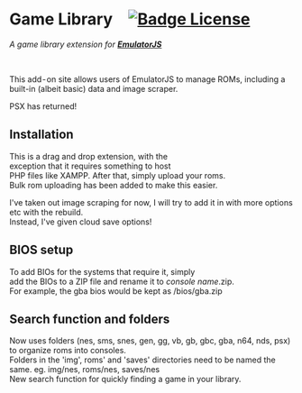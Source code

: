 
# Game Library [![Badge License]][License]

*A game library extension for* ***[EmulatorJS]***

<br>

This add - on site allows users of EmulatorJS to manage ROMs, including a built-in (albeit basic) data and image scraper.<br>

PSX has returned!
<br>

## Installation

This is a drag and drop extension, with the <br>
exception that it requires something to host <br>
PHP files like XAMPP. After that, simply upload your roms.<br>
Bulk rom uploading has been added to make this easier.

I've taken out image scraping for now, I will try to add it in with more options etc with the rebuild.<br>
Instead, I've given cloud save options!

## BIOS setup

To add BIOs for the systems that require it, simply<br />
add the BIOs to a ZIP file and rename it to *console name*.zip.<br />
For example, the gba bios would be kept as /bios/gba.zip <br />

## Search function and folders

Now uses folders (nes, sms, snes, gen, gg, vb, gb, gbc, gba, n64, nds, psx) to organize roms into consoles.<br>
Folders in the 'img', roms' and 'saves' directories need to be named the same. eg. img/nes, roms/nes, saves/nes <br>
New search function for quickly finding a game in your library.<br>

<!----------------------------------------------------------------------------->

[Badge License]: https://img.shields.io/badge/license-GPL-blue

[EmulatorJS]: https://github.com/EmulatorJS/emulatorjs

[License]: #
                
